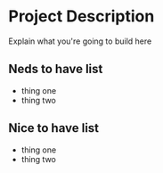 # Project Description

Explain what you're going to build here

## Neds to have list

- thing one
- thing two

## Nice to have list

- thing one
- thing two
